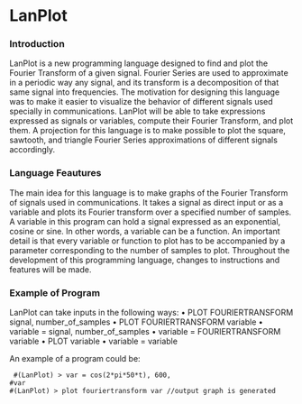 <h1> LanPlot </h1>

<h3> Introduction </h3>

LanPlot is a new programming language designed to find and plot the Fourier Transform of a given signal. Fourier Series are used to approximate in a periodic way any signal, and its transform is a decomposition of that same signal into frequencies. The motivation for designing this language was to make it easier to visualize the behavior of different signals used specially in communications. LanPlot will be able to take expressions expressed as signals or variables, compute their Fourier Transform, and plot them. A projection for this language is to make possible to plot the square, sawtooth, and triangle Fourier Series approximations of different signals accordingly. 

<h3> Language Feautures </h3>

The main idea for this language is to make graphs of the Fourier Transform of signals used in communications. It takes a signal as direct input or as a variable and plots its Fourier transform over a specified number of samples. A variable in this program can hold a signal expressed as an exponential, cosine or sine. In other words, a variable can be a function. An important detail is that every variable or function to plot has to be accompanied by a parameter corresponding to the number of samples to plot. Throughout the development of this programming language, changes to instructions and features will be made. 

<h3>Example of Program</h3>

LanPlot can take inputs in the following ways:
•	PLOT FOURIERTRANSFORM signal, number_of_samples
•	PLOT FOURIERTRANSFORM variable
•	variable = signal, number_of_samples
•	variable = FOURIERTRANSFORM variable
•	PLOT variable
•	variable = variable

An example of a program could be: 
```
 #(LanPlot) > var = cos(2*pi*50*t), 600,
#var
#(LanPlot) > plot fouriertransform var //output graph is generated

```
